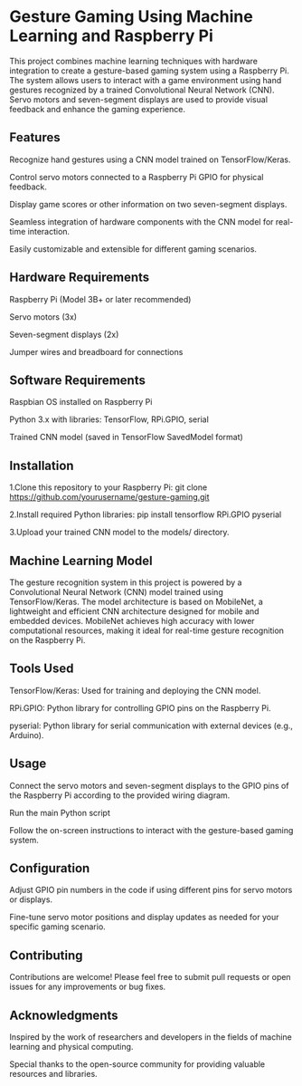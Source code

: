 # Gesture Gaming Using Machine Learning and Raspberry Pi

This project combines machine learning techniques with hardware integration to create a gesture-based gaming system using a Raspberry Pi. The system allows users to interact with a game environment using hand gestures recognized by a trained Convolutional Neural Network (CNN). Servo motors and seven-segment displays are used to provide visual feedback and enhance the gaming experience.

## Features

  Recognize hand gestures using a CNN model trained on TensorFlow/Keras.
  
  Control servo motors connected to a Raspberry Pi GPIO for physical feedback.
  
  Display game scores or other information on two seven-segment displays.
  
  Seamless integration of hardware components with the CNN model for real-time interaction.
  
  Easily customizable and extensible for different gaming scenarios.
  
## Hardware Requirements

  Raspberry Pi (Model 3B+ or later recommended)
  
  Servo motors (3x)
  
  Seven-segment displays (2x)
  
  Jumper wires and breadboard for connections
  
## Software Requirements

  Raspbian OS installed on Raspberry Pi
  
  Python 3.x with libraries: TensorFlow, RPi.GPIO, serial
  
  Trained CNN model (saved in TensorFlow SavedModel format)
  
## Installation

   1.Clone this repository to your Raspberry Pi:
     git clone https://github.com/yourusername/gesture-gaming.git
     
   2.Install required Python libraries:
    pip install tensorflow RPi.GPIO pyserial
    
   3.Upload your trained CNN model to the models/ directory.

## Machine Learning Model
The gesture recognition system in this project is powered by a Convolutional Neural Network (CNN) model trained using TensorFlow/Keras. The model architecture is based on MobileNet, a lightweight and efficient CNN architecture designed for mobile and embedded devices. MobileNet achieves high accuracy with lower computational resources, making it ideal for real-time gesture recognition on the Raspberry Pi.

## Tools Used
  TensorFlow/Keras: Used for training and deploying the CNN model.
  
  RPi.GPIO: Python library for controlling GPIO pins on the Raspberry Pi.
  
  pyserial: Python library for serial communication with external devices (e.g., Arduino).

## Usage
  Connect the servo motors and seven-segment displays to the GPIO pins of the Raspberry Pi 
  according to the provided wiring diagram.
  
  Run the main Python script
  
  Follow the on-screen instructions to interact with the gesture-based gaming system.

## Configuration

  Adjust GPIO pin numbers in the code if using different pins for servo motors or displays.
  
  Fine-tune servo motor positions and display updates as needed for your specific gaming 
  scenario.
  
## Contributing

Contributions are welcome! Please feel free to submit pull requests or open issues for any improvements or bug fixes.

## Acknowledgments

  Inspired by the work of researchers and developers in the fields of machine learning and 
  physical computing.
  
  Special thanks to the open-source community for providing valuable resources and libraries.

